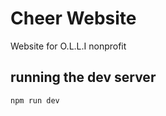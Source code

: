 # Cheer Website
Website for O.L.L.I nonprofit 

## running the dev server


```bash
npm run dev
```
